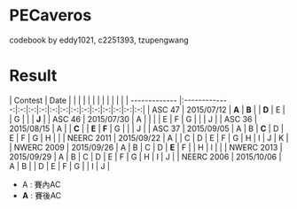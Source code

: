 PECaveros
=========

codebook by eddy1021, c2251393, tzupengwang


# Result

| Contest       | Date          |   |   |   |   |   |   |   |   |   |   |   |
| ------------- |:-------------:|:-:|:-:|:-:|:-:|:-:|:-:|:-:|:-:|:-:|:-:|:-:|:-:|
| ASC 47        | 2015/07/12    | **A** | **B** |   | **D** | E |   | G |   |   | **J** |
| ASC 46        | 2015/07/30    | A |   |   |   | E | F | G |   |   | J |
| ASC 36        | 2015/08/15    | A |   | **C** |   | **E** | **F** | G |   |   | J |
| ASC 37        | 2015/09/05    | A | B | **C** | D | E | F | G | H |   |
| NEERC 2011    | 2015/09/22    | A |   | C | D | E | F | G | H | I | J | K |
| NWERC 2009    | 2015/09/26    | A | B | C | D | **E** | F |   | H | I |   |
| NWERC 2013    | 2015/09/29    | A | B | C | D | E | F | G | H | I | J |
| NEERC 2006    | 2015/10/06    | A | B |   | D | E | F | G |   | I | J |

- A : 賽內AC  
- **A** : 賽後AC  
